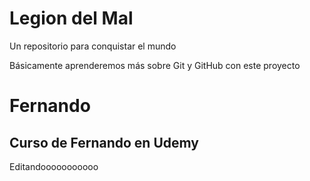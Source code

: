 # Legion del Mal
Un repositorio para conquistar el mundo

Básicamente aprenderemos más sobre Git y GitHub con este proyecto


# Fernando


## Curso de Fernando en Udemy

Editandooooooooooo